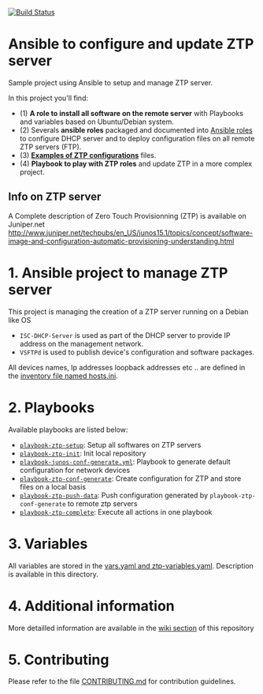 [![Build Status](https://travis-ci.org/titom73/ansible-junos-ztp.svg?branch=master)](https://travis-ci.org/titom73/ansible-junos-ztp)

# Ansible to configure and update ZTP server

Sample project using Ansible to setup and manage ZTP server.

In this project you'll find:
- (1) **A role to install all software on the remote server** with Playbooks and variables based on Ubuntu/Debian system.
- (2) Severals **ansible roles** packaged and documented into [Ansible roles](roles) to configure DHCP server and to deploy configuration files on all remote ZTP servers (FTP).
- (3) **[Examples of ZTP configurations](conf/ztp)** files.
- (4) **Playbook to play with ZTP roles** and update ZTP in a more complex project.

## Info on ZTP server

A Complete description of Zero Touch Provisionning (ZTP) is available on Juniper.net
http://www.juniper.net/techpubs/en_US/junos15.1/topics/concept/software-image-and-configuration-automatic-provisioning-understanding.html

# 1. Ansible project to manage ZTP server

This project is managing the creation of a ZTP server running on a Debian like OS
- `ISC-DHCP-Server` is used as part of the DHCP server to provide IP address on the management network.
- `VSFTPd` is used to publish device's configuration and software packages.

All devices names, Ip addresses loopback addresses etc .. are defined in the [inventory file named hosts.ini](hosts.ini).

# 2. Playbooks

Available playbooks are listed below:
- [`playbook-ztp-setup`](playbook-ztp-setup.yml): Setup all softwares on ZTP servers
- [`playbook-ztp-init`](playbook-ztp-init.yml): Init local repository
- [`playbook-junos-conf-generate.yml`](playbook-junos-conf-generate.yml): Playbook to generate default configuration for network devices
- [`playbook-ztp-conf-generate`](playbook-ztp-conf-generate.yml): Create configuration for ZTP and store files on a local basis
- [`playbook-ztp-push-data`](playbook-ztp-push-data.yml): Push configuration generated by `playbook-ztp-conf-generate` to remote ztp servers
- [`playbook-ztp-complete`](`playbook-ztp-complete.yml`): Execute all actions in one playbook

# 3. Variables

All variables are stored in the [vars.yaml and ztp-variables.yaml](group_vars/all/). Description is available in this directory.

# 4. Additional information

More detailled information are available in the [wiki section](https://github.com/titom73/ansible-junos-ztp/wiki) of this repository

# 5. Contributing

Please refer to the file [CONTRIBUTING.md](CONTRIBUTING.md) for contribution guidelines.
